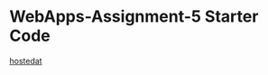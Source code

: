 # WebApps-Assignment-5 Starter Code
[hostedat](https://44-563-webapps-f21.github.io/webapps-s21-assignment-5-Asiddhartha/)